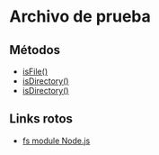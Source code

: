 # Archivo de prueba

## Métodos

- [isFile()](https://www.geeksforgeeks.org/file-isfile-method-in-java-with-examples/)
- [isDirectory()](https://www.geeksforgeeks.org/file-isdirectory-method-in-java-with-examples/)
- [isDirectory()](https://www.geeksforgeeks.org/file-isdirectory-method-in-java-with-examples/)

## Links rotos
- [fs module Node.js](https://github.com/greciallatas/LIM015-mdlinks/blob/main/markDown/codepen.io/trending)